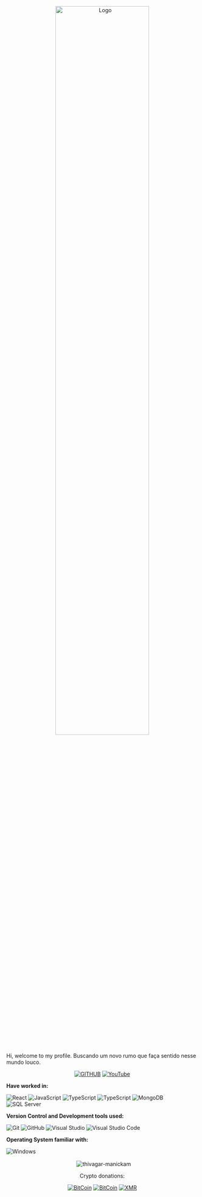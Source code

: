 <p align="center">
  <a href="https://legacytech.io"><img src="https://i.ibb.co/n1B5tpL/IMG-20220825-021257.png" alt="Logo" width="70%"></a>
</p>
  
Hi, welcome to my profile. 
Buscando um novo rumo que faça sentido nesse mundo louco.


<p align="center">
  <a href="https://github.com/enigma-w-e-b"><img src="[https://img.shields.io/badge/GitHub-100000?style=for-the-badge&logo=github&logoColor=white](https://yt3.ggpht.com/V_ghKNJc9HpIdqhv7VHbaGZKm0Rby9gn2of3TFfx4QJ_ay836Ko-5NfvyJg-VsMe8flTKhXZ=s176-c-k-c0x00ffffff-no-rj)" alt="GITHUB"></a>
  <a href="https://www.youtube.com/channel/UCszO0wAbIQsQrV5mgLF2Eww"><img src="https://img.shields.io/badge/YouTube-FF0000?style=for-the-badge&logo=youtube&logoColor=white" alt="YouTube"></a>
</p>

**Have worked in:**
<p>
  <img alt="React" src="https://img.shields.io/badge/React-61DAFB?logo=react&logoColor=white&style=flat" />
  <img alt="JavaScript" src="https://img.shields.io/badge/JavaScript-F7DF1E?logo=javascript&logoColor=white&style=flat" />
  <img alt="TypeScript" src="https://img.shields.io/badge/TypeScript-3178C6?logo=typescript&logoColor=white&style=flat" />
  <img alt="TypeScript" src="https://img.shields.io/badge/Node.js-339933?logo=node.js&logoColor=white&style=flat" />
  <img alt="MongoDB" src="https://img.shields.io/badge/MongoDB-47A248?logo=mongodb&logoColor=white&style=flat" />
  <img alt="SQL Server" src="https://img.shields.io/badge/SQL Server-CC2927?logo=microsoft+sql+server&logoColor=white&style=flat" />
</p>

**Version Control and Development tools used:**
<p>
  <img alt="Git" src="https://img.shields.io/badge/Git-F05032?logo=git&logoColor=white&style=flat" />
  <img alt="GitHub" src="https://img.shields.io/badge/GitHub-181717?logo=github&logoColor=white&style=flat" />
  <img alt="Visual Studio" src="https://img.shields.io/badge/Visual Studio-5C2D91?logo=visual+studio&logoColor=white&style=flat" />
  <img alt="Visual Studio Code" src="https://img.shields.io/badge/Visual Studio Code-007ACC?logo=visual+studio+code&logoColor=white&style=flat" />
</p>

**Operating System familiar with:**
<p>
  <img alt="Windows" src="https://img.shields.io/badge/Windows-0078D6?logo=windows&logoColor=white&style=flat" />
</p>

<div align="center">
 <div>
   <p>&nbsp;
     <img align="center" src="https://github-readme-streak-stats.herokuapp.com?user=legacytechio&theme=react&date_format=M%20j%5B%2C%20Y%5D" alt="thivagar-manickam" />
   </p>
  </div>
 </div>
 <p align="center"> Crypto donations: </p>
<p align="center">
  <a href="bc1q2tzwm0gyjs4pjfk4khp9a8xfs5vw2vlxlqheen"><img alt="BitCoin" src="https://img.shields.io/badge/Bitcoin-000?style=for-the-badge&logo=bitcoin&logoColor=white"></a>
  <a href="0x428a7Bf29954BFb2cF9665057071A189c5a2e923"><img alt="BitCoin" src="https://img.shields.io/badge/ETH-454A75?logoWidth=16&style=for-the-badge&logo=ethereum&logoColor=75A6C6"></a>
  <a href="445HjrFrLhv5pRjjnoFo6nRLEdWnupoYgNMyKj7G1fMEGqoGcHpvW9fHEQHThXGRnY3U3aNetNPhZ2pW6nkX78VyVdwnUbA"><img alt="XMR" src="https://img.shields.io/badge/XMR-A13900?style=for-the-badge&logo=monero"></a>
</p>
